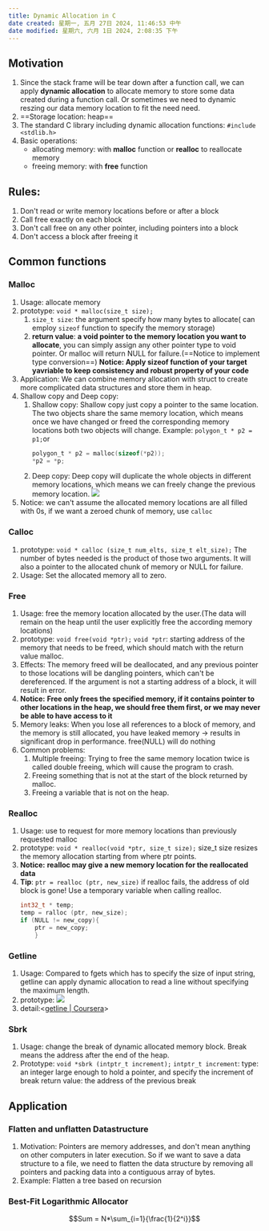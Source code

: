 ```yaml
---
title: Dynamic Allocation in C
date created: 星期一, 五月 27日 2024, 11:46:53 中午
date modified: 星期六, 六月 1日 2024, 2:08:35 下午
---
```


## Motivation

1. Since the stack frame will be tear down after a function call, we can apply **dynamic allocation** to allocate memory to store some data created during a function call. Or sometimes we need to dynamic reszing our data memory location to fit the need need.
2. ==Storage location: heap==
3. The standard C library including dynamic allocation functions:
   `#include <stdlib.h>`
4. Basic operations:
   - allocating memory: with **malloc** function or **realloc** to reallocate memory
   - freeing memory: with **free** function
## Rules:
1. Don't read or write memory locations before or after a block
2. Call free exactly on each block
3. Don't call free on any other pointer, including pointers into a block
4. Don't access a block after freeing it
## Common functions
### Malloc
1. Usage: allocate memory
2. prototype:
   `void * malloc(size_t size);`
   1. `size_t size`: the argument specify how many bytes to allocate( can employ `sizeof` function to specify the memory storage)
   2. **return value**: **a void pointer to the memory location you want to allocate**, you can simply assign any other pointer type to void pointer. Or malloc will return NULL for failure.(==Notice to implement type conversion==)
      **Notice: Apply sizeof function of your target yavriable to keep consistency and robust property of your code**
3. Application:
   We can combine memory allocation with struct to create more complicated data structures and store them in heap.
4. Shallow copy and Deep copy:
   1. Shallow copy:
      Shallow copy just copy a pointer to the same location. The two objects share the same memory location, which means once we have changed or freed the corresponding memory locations both two objects will change.
      Example:
      `polygon_t * p2 = p1;`or
      ```c
      polygon_t * p2 = malloc(sizeof(*p2));
      *p2 = *p;
        ```
   2. Deep copy:
      Deep copy will duplicate the whole objects in different memory locations, which means we can freely change the previous memory location.
      ![](https://s2.loli.net/2024/06/01/ZSCkERU74wrj95M.png)
  5. Notice: we can't assume the allocated memory locations are all filled with 0s, if we want a zeroed chunk of memory, use `calloc`
### Calloc
1. prototype:
   `void * calloc (size_t num_elts, size_t elt_size);`
   The number of bytes needed is the product of those two arguments.
   It will also a pointer to the allocated chunk of memory or NULL for failure.
2. Usage:
   Set the allocated memory all to zero.
### Free
1. Usage: free the memory location allocated by the user.(The data will remain on the heap until the user explicitly free the according memory locations)
2. prototype:
   `void free(void *ptr);`
   `void *ptr`: starting address of the memory that needs to be freed, which should match with the return value malloc.
3. Effects:
   The memory freed will be deallocated, and any previous pointer to those locations will be dangling pointers, which can't be dereferenced. If the argument is not a starting address of a block, it will result in error.
4. **Notice:**
   **Free only frees the specified memory, if it contains pointer to other locations in the heap, we should free them first, or we may never be able to have access to it**
5. Memory leaks:
   When you lose all references to a block of memory, and the memory is still allocated, you have leaked memory -> results in significant drop in performance.
   free(NULL) will do nothing
6. Common problems:
   1. Multiple freeing:
      Trying to free the same memory location twice is called double freeing, which will cause the program to crash.
   2. Freeing something that is not at the start of the block returned by malloc.
   3. Freeing a variable that is not on the heap.
### Realloc
1. Usage: use to request for more memory locations than previously requested malloc
2. prototype:
   `void * realloc(void *ptr, size_t size);`
   size_t size resizes the memory allocation starting from where ptr points.
3. **Notice:**
   **realloc may give a new memory location for the reallocated data**
4. **Tip**:
   `ptr = realloc (ptr, new_size)` if realloc fails, the address of old block is gone!
   Use a temporary variable when calling realloc.
   ```c
   int32_t * temp;
   temp = ralloc (ptr, new_size);
   if (NULL != new_copy){
	   ptr = new_copy;
	   }
     ```
   
   
### Getline
1. Usage:
   Compared to fgets which has to specify the size of input string, getline can apply dynamic allocation to read a line without specifying the maximum length.
2. prototype:
   ![](https://s2.loli.net/2024/06/01/3DhyreFvWap6Tz8.png)
3. detail:<[getline | Coursera](https://www.coursera.org/learn/interacting-system-managing-memory/supplement/4Fwiv/getline)>

### Sbrk
1. Usage:
   change the break of dynamic allocated memory block. Break means the address after the end of the heap.
2. Prototype:
   `void *sbrk (intptr_t increment);`
   `intptr_t increment`: type: an integer large enough to hold a pointer, and specify the increment of break
   return value: the address of the previous break 
## Application
### Flatten and unflatten Datastructure
1. Motivation:
   Pointers are memory addresses, and don't mean anything on other computers in later execution. So if we want to save a data structure to a file, we need to flatten the data structure by removing all pointers and packing data into a contiguous array of bytes.
2. Example: Flatten a tree based on recursion

### Best-Fit Logarithmic Allocator


$$Sum = N*\sum_{i=1}{\frac{1}{2^i}}$$